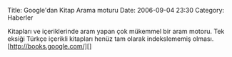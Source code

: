 Title: Google&#039;dan Kitap Arama moturu
Date: 2006-09-04 23:30
Category: Haberler

Kitapları ve içeriklerinde aram yapan çok mükemmel bir aram motoru. Tek
eksiği Türkçe içerikli kitapları henüz tam olarak indekslememiş olması.
[http://books.google.com/][]

  [http://books.google.com/]: http://books.google.com/
